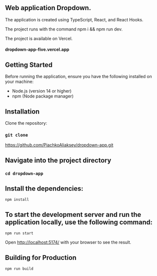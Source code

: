 ## Web application Dropdown.

The application is created using TypeScript, React, and React Hooks.


The project runs with the command npm i && npm run dev.

The project is available on Vercel.


#### dropdown-app-five.vercel.app

## Getting Started

Before running the application, ensure you have the following installed on your machine:

- Node.js (version 14 or higher)
- npm (Node package manager)

##  Installation

Clone the repository:

### `git clone`

https://github.com/PiachkoAliaksey/dropdown-app.git

## Navigate into the project directory

### `cd dropdown-app`

## Install the dependencies:

`npm install`

## To start the development server and run the application locally, use the following command:

`npm run start`

Open [http://localhost:5174/](http://localhost:5174/) with your browser to see the result.

## Building for Production

`npm run build`
